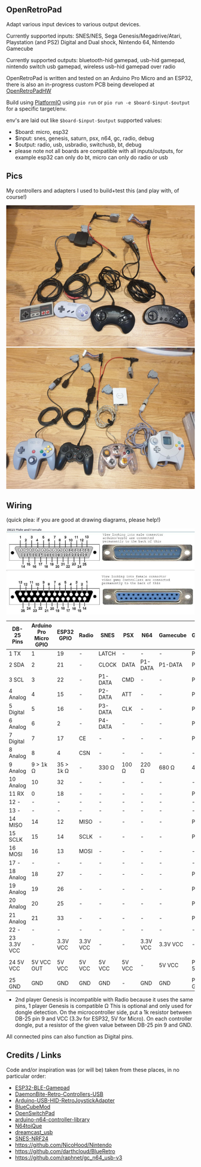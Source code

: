 OpenRetroPad
------------

Adapt various input devices to various output devices.

Currently supported inputs: SNES/NES, Sega Genesis/Megadrive/Atari, Playstation (and PS2) Digital and Dual shock, Nintendo 64, Nintendo Gamecube

Currently supported outputs: bluetooth-hid gamepad, usb-hid gamepad, nintendo switch usb gamepad, wireless usb-hid gamepad over radio

OpenRetroPad is written and tested on an Arduino Pro Micro and an ESP32, there is also an in-progress custom PCB being developed at [OpenRetroPadHW](https://github.com/OpenRetroPad/OpenRetroPadHW)

Build using [PlatformIO](https://platformio.org/) using `pio run` or `pio run -e $board-$input-$output` for a specific target/env.

env's are laid out like `$board-$input-$output`
supported values:
  * $board: micro, esp32
  * $input: snes, genesis, saturn, psx, n64, gc, radio, debug
  * $output: radio, usb, usbradio, switchusb, bt, debug
  * please note not all boards are compatible with all inputs/outputs, for example esp32 can only do bt, micro can only do radio or usb

Pics
----

My controllers and adapters I used to build+test this (and play with, of course!)

![NES, SNES, Genesis 3, Genesis 6 controllers](images/controllers1.jpg)
![N64, PS2, GameCube, Dreamcast controllers](images/controllers2.jpg)

Wiring
------

(quick plea: if you are good at drawing diagrams, please help!)

![DB-25 Pinout](images/db25pins.jpg)

| DB-25 Pins    | Arduino Pro Micro GPIO | ESP32 GPIO | Radio    | SNES    | PSX    | N64      | Gamecube | Genesis     | Dreamcast | Saturn      |
|---------------|------------------------|------------|----------|---------|--------|----------|----------|-------------|-----------|-------------|
|  1  TX        |  1                     | 19         | -        | LATCH   | -      | -        | -        | P1-1        | P1-DATA1  | P1-7        |
|  2  SDA       |  2                     | 21         | -        | CLOCK   | DATA   | P1-DATA  | P1-DATA  | P1-3        | P1-DATA5  | P1-2        |
|  3  SCL       |  3                     | 22         | -        | P1-DATA | CMD    | -        | -        | P1-4        | -         | P1-3        |
|  4  Analog    |  4                     | 15         | -        | P2-DATA | ATT    | -        | -        | P1-6        | -         | P1-6        |
|  5  Digital   |  5                     | 16         | -        | P3-DATA | CLK    | -        | -        | P1-7        | -         |             |
|  6  Analog    |  6                     |  2         | -        | P4-DATA | -      | -        | -        | P1-9        | -         | P2-6        |
|  7  Digital   |  7                     | 17         | CE       | -       | -      | -        | -        | P2-7*       | -         |             |
|  8  Analog    |  8                     |  4         | CSN      | -       | -      | -        | -        | -           | -         |             |
|  9  Analog    |  9 > 1k Ω              | 35 > 1k Ω  | -        | 330 Ω   | 100 Ω  | 220 Ω    | 680 Ω    | 470 Ω       | 820 Ω     | TODO        |
| 10  Analog    | 10                     | 32         | -        | -       | -      | -        | -        | -           | -         |             |
| 11  RX        |  0                     | 18         | -        | -       | -      | -        | -        | P1-2        | -         | P1-8        |
| 12  -         | -                      | -          | -        | -       | -      | -        | -        | -           | -         |             |
| 13  -         | -                      | -          | -        | -       | -      | -        | -        | -           | -         |             |
| 14  MISO      | 14                     | 12         | MISO     | -       | -      | -        | -        | P2-6*       | -         | PX-5        |
| 15  SCLK      | 15                     | 14         | SCLK     | -       | -      | -        | -        | P2-9*       | -         | PX-4        |
| 16  MOSI      | 16                     | 13         | MOSI     | -       | -      | -        | -        | -           | -         |             |
| 17  -         | -                      | -          | -        | -       | -      | -        | -        | -           | -         |             |
| 18  Analog    | 18                     | 27         | -        | -       | -      | -        | -        | P2-1        | -         | P2-7        |
| 19  Analog    | 19                     | 26         | -        | -       | -      | -        | -        | P2-2        | -         | P2-8        |
| 20  Analog    | 20                     | 25         | -        | -       | -      | -        | -        | P2-3        | -         | P2-2        |
| 21  Analog    | 21                     | 33         | -        | -       | -      | -        | -        | P2-4        | -         | P2-3        |
| 22  -         | -                      | -          | -        | -       | -      | -        | -        | -           | -         |             |
| 23  3.3V VCC  | -                      | 3.3V VCC   | 3.3V VCC | -       | -      | 3.3V VCC | 3.3V VCC | -           | -         |             |
| 24  5V VCC    | 5V VCC OUT             | 5V VCC     | 5V VCC   | 5V VCC  | 5V VCC | -        | 5V VCC   | PX-5 5V VCC | 5V VCC    | PX-1 5V VCC |
| 25  GND       | GND                    | GND        | GND      | GND     | -      | GND      | GND      | PX-8 GND    | GND       | PX-9 GND    |

* 2nd player Genesis is incompatible with Radio because it uses the same pins, 1 player Genesis is compatible
Ω This is optional and only used for dongle detection. On the microcontroller side, put a 1k resistor between DB-25 pin 9 and VCC (3.3v for ESP32, 5V for Micro). On each controller dongle, put a resistor of the given value between DB-25 pin 9 and GND.

All connected pins can also function as Digital pins.

Credits / Links
---------------

Code and/or inspiration was (or will be) taken from these places, in no particular order:

  * [ESP32-BLE-Gamepad](https://github.com/lemmingDev/ESP32-BLE-Gamepad)
  * [DaemonBite-Retro-Controllers-USB](https://github.com/MickGyver/DaemonBite-Retro-Controllers-USB)
  * [Arduino-USB-HID-RetroJoystickAdapter](https://github.com/mcgurk/Arduino-USB-HID-RetroJoystickAdapter)
  * [BlueCubeMod](https://github.com/NathanReeves/BlueCubeMod)
  * [OpenSwitchPad](https://github.com/agustincampeny/OpenSwitchPad)
  * [arduino-n64-controller-library](https://github.com/pothos/arduino-n64-controller-library)
  * [N64toiQue](https://github.com/mnzlmstr/N64toiQue)
  * [dreamcast_usb](https://github.com/raphnet/dreamcast_usb)
  * [SNES-NRF24](https://github.com/baldengineer/SNES-NRF24)
  * https://github.com/NicoHood/Nintendo
  * https://github.com/darthcloud/BlueRetro
  * https://github.com/raphnet/gc_n64_usb-v3
